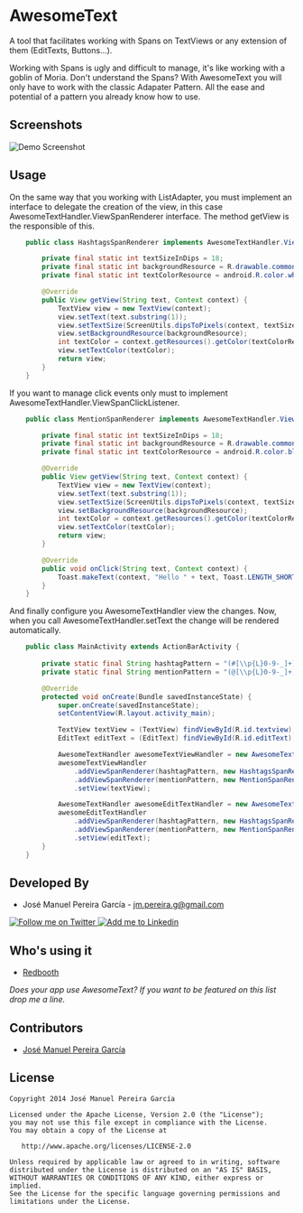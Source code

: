 # AwesomeText
A tool that facilitates working with Spans on TextViews or any extension of them (EditTexts, Buttons...).


Working with Spans is ugly and difficult to manage, it's like working with a goblin of Moria. Don't understand the Spans? With AwesomeText you will only have to work with the classic Adapater Pattern. All the ease and potential of a pattern you already know how to use.

Screenshots
-----------

![Demo Screenshot][1]

Usage
-----

On the same way that you working with ListAdapter, you must implement an interface to delegate the creation of the view, in this case AwesomeTextHandler.ViewSpanRenderer interface. The method getView is the responsible of this.

```java
    public class HashtagsSpanRenderer implements AwesomeTextHandler.ViewSpanRenderer {

        private final static int textSizeInDips = 18;
        private final static int backgroundResource = R.drawable.common_hashtags_background;
        private final static int textColorResource = android.R.color.white;

        @Override
        public View getView(String text, Context context) {
            TextView view = new TextView(context);
            view.setText(text.substring(1));
            view.setTextSize(ScreenUtils.dipsToPixels(context, textSizeInDips));
            view.setBackgroundResource(backgroundResource);
            int textColor = context.getResources().getColor(textColorResource);
            view.setTextColor(textColor);
            return view;
        }
    }
```

If you want to manage click events only must to implement AwesomeTextHandler.ViewSpanClickListener.

```java
    public class MentionSpanRenderer implements AwesomeTextHandler.ViewSpanRenderer, AwesomeTextHandler.ViewSpanClickListener {

        private final static int textSizeInDips = 18;
        private final static int backgroundResource = R.drawable.common_mentions_background;
        private final static int textColorResource = android.R.color.black;

        @Override
        public View getView(String text, Context context) {
            TextView view = new TextView(context);
            view.setText(text.substring(1));
            view.setTextSize(ScreenUtils.dipsToPixels(context, textSizeInDips));
            view.setBackgroundResource(backgroundResource);
            int textColor = context.getResources().getColor(textColorResource);
            view.setTextColor(textColor);
            return view;
        }

        @Override
        public void onClick(String text, Context context) {
            Toast.makeText(context, "Hello " + text, Toast.LENGTH_SHORT).show();
        }
    }
```

And finally configure you AwesomeTextHandler view the changes. Now, when you call AwesomeTextHandler.setText the change will be rendered automatically.

```java
    public class MainActivity extends ActionBarActivity {
    
        private static final String hashtagPattern = "(#[\\p{L}0-9-_]+)";
        private static final String mentionPattern = "(@[\\p{L}0-9-_]+)";

        @Override
        protected void onCreate(Bundle savedInstanceState) {
            super.onCreate(savedInstanceState);
            setContentView(R.layout.activity_main);

            TextView textView = (TextView) findViewById(R.id.textview);
            EditText editText = (EditText) findViewById(R.id.editText);

            AwesomeTextHandler awesomeTextViewHandler = new AwesomeTextHandler();
            awesomeTextViewHandler
                .addViewSpanRenderer(hashtagPattern, new HashtagsSpanRenderer())
                .addViewSpanRenderer(mentionPattern, new MentionSpanRenderer())
                .setView(textView);

            AwesomeTextHandler awesomeEditTextHandler = new AwesomeTextHandler();
            awesomeEditTextHandler
                .addViewSpanRenderer(hashtagPattern, new HashtagsSpanRenderer())
                .addViewSpanRenderer(mentionPattern, new MentionSpanRenderer())
                .setView(editText);
        }
    }
```


Developed By
------------

* José Manuel Pereira García - <jm.pereira.g@gmail.com>

<a href="https://twitter.com/jmpergar">
  <img alt="Follow me on Twitter" src="http://imageshack.us/a/img812/3923/smallth.png" />
</a>
<a href="http://www.linkedin.com/in/jmpergar">
  <img alt="Add me to Linkedin" src="http://imageshack.us/a/img41/7877/smallld.png" />
</a>

Who's using it
--------------

* [Redbooth][2]

*Does your app use AwesomeText? If you want to be featured on this list drop me a line.*

Contributors
------------

* [José Manuel Pereira García][3]

License
-------

    Copyright 2014 José Manuel Pereira García

    Licensed under the Apache License, Version 2.0 (the "License");
    you may not use this file except in compliance with the License.
    You may obtain a copy of the License at

       http://www.apache.org/licenses/LICENSE-2.0

    Unless required by applicable law or agreed to in writing, software
    distributed under the License is distributed on an "AS IS" BASIS,
    WITHOUT WARRANTIES OR CONDITIONS OF ANY KIND, either express or implied.
    See the License for the specific language governing permissions and
    limitations under the License.


[1]: https://raw.githubusercontent.com/JMPergar/AwesomeText/master/Screenshot.png
[2]: https://redbooth.com
[3]: https://github.com/JMPergar
